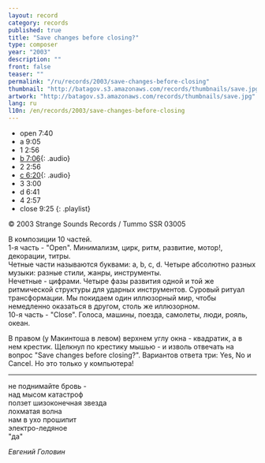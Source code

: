 ```yaml
---
layout: record
category: records
published: true
title: "Save changes before closing?"
type: composer
year: "2003"
description: ""
front: false
teaser: ""
permalink: "/ru/records/2003/save-changes-before-closing"
thumbnail: "http://batagov.s3.amazonaws.com/records/thumbnails/save.jpg"
artwork: "http://batagov.s3.amazonaws.com/records/thumbnails/save.jpg"
lang: ru
l10n: /en/records/2003/save-changes-before-closing
---
```


- open 7:40	 
- a 9:05	 
- 1 2:56	 
- [b 7:06](http://batagov.s3.amazonaws.com/records/sounds/b.mp3){: .audio}	
- 2 2:56	 
- [c 6:20](http://batagov.s3.amazonaws.com/records/sounds/c.mp3){: .audio}	
- 3 3:00	 
- d 6:41	 
- 4 2:57	 
- close 9:25
{: .playlist}   

© 2003 Strange Sounds Records / Tummo SSR 03005    

В композиции 10 частей.  
1-я часть - "Open". Минимализм, цирк, ритм, развитие, мотор!, декорации, титры.  
Четные части называются буквами: a, b, c, d. Четыре абсолютно разных музыки: разные стили, жанры, инструменты.  
Нечетные - цифрами. Четыре фазы развития одной и той же ритмической структуры для ударных инструментов. Суровый ритуал трансформации. Мы покидаем один иллюзорный мир, чтобы немедленно оказаться в другом, столь же иллюзорном.  
10-я часть - "Close". Голоса, машины, поезда, самолеты, люди, рояль, океан.  
  
В правом (у Макинтоша в левом) верхнем углу окна - квадратик, а в нем крестик. Щелкнул по крестику мышью - и изволь   отвечать на вопрос "Save changes before closing?". Вариантов ответа три: Yes, No и Cancel. Но это только у компьютера!

***
 	 
не поднимайте бровь -   
над мысом катастроф  
ползет шизоконечная звезда  
лохматая волна  
нам в ухо прошипит  
электро-ледяное  
"да"  
  
_Евгений Головин_